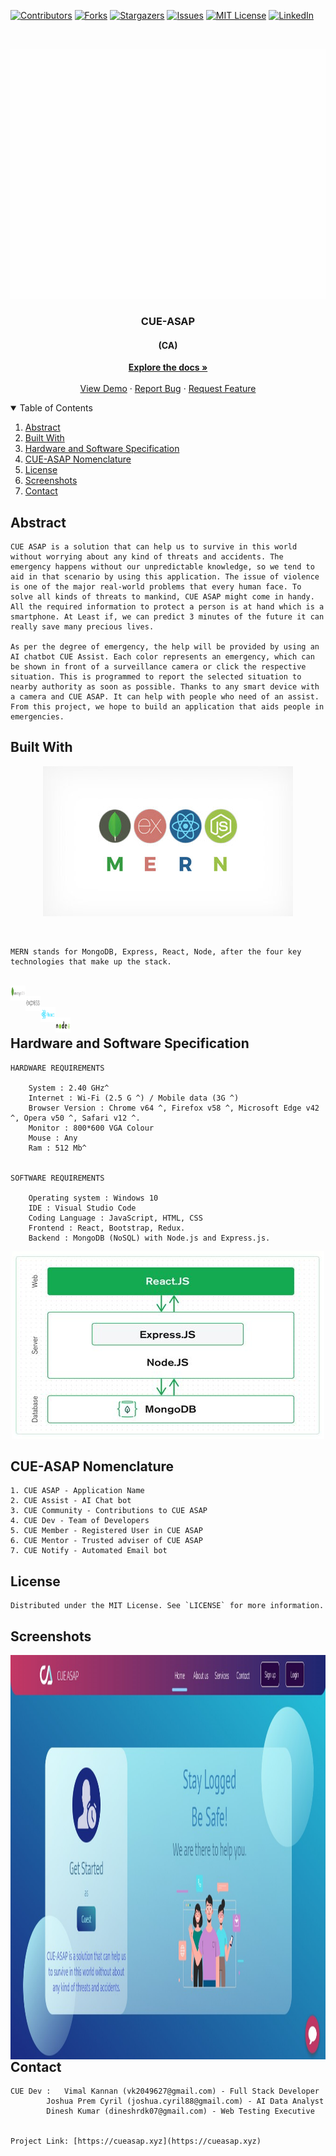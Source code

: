 <!--
*** Thanks for checking out the Best-README-Template. If you have a suggestion
*** that would make this better, please fork the repo and create a pull request
*** or simply open an issue with the tag "enhancement".
*** Thanks again! Now go create something AMAZING! :D
-->



<!-- PROJECT SHIELDS -->
<!--
*** I'm using markdown "reference style" links for readability.
*** Reference links are enclosed in brackets [ ] instead of parentheses ( ).
*** See the bottom of this document for the declaration of the reference variables
*** for contributors-url, forks-url, etc. This is an optional, concise syntax you may use.
*** https://www.markdownguide.org/basic-syntax/#reference-style-links
-->
[![Contributors][contributors-shield]][contributors-url]
[![Forks][forks-shield]][forks-url]
[![Stargazers][stars-shield]][stars-url]
[![Issues][issues-shield]][issues-url]
[![MIT License][license-shield]][license-url]
[![LinkedIn][linkedin-shield]][linkedin-url]



<!-- PROJECT LOGO -->
<br />
<p align="center">
  <a href="https://github.com/CUE-ASAP/Main-Web">
    <img src="images/CUE asap LOGO Black.gif" alt="Logo" width="674" height="400">
  </a>

  <h3 align="center">CUE-ASAP</h3>
  <h4 align="center">(CA)</h4>

  <p align="center">
    <a href="https://github.com/CUE-ASAP/Main-Web"><strong>Explore the docs »</strong></a>
    <br />
    <br />
    <a href="https://github.com/CUE-ASAP/Main-Web">View Demo</a>
    ·
    <a href="https://github.com/CUE-ASAP/Main-Web/issues">Report Bug</a>
    ·
    <a href="https://github.com/CUE-ASAP/Main-Web/issues">Request Feature</a>
  </p>
</p>



<!-- TABLE OF CONTENTS -->
<details open="open">
  <summary>Table of Contents</summary>
  <ol>
    <li><a href="#abstract">Abstract</a>
    <li><a href="#built-with">Built With</a></li>
    <li><a href="#hardware-and-software-specification">Hardware and Software Specification</a></li>
    <li><a href="#CUE-ASAP-nomenclature">CUE-ASAP Nomenclature</a></li>
	<li><a href="#license">License</a></li>
	<li><a href="#screenshots">Screenshots</a></li>
    <li><a href="#contact">Contact</a></li>
  </ol>
</details>



<!-- ABSTRACT -->
## Abstract

    CUE ASAP is a solution that can help us to survive in this world without worrying about any kind of threats and accidents. The emergency happens without our unpredictable knowledge, so we tend to aid in that scenario by using this application. The issue of violence is one of the major real-world problems that every human face. To solve all kinds of threats to mankind, CUE ASAP might come in handy. All the required information to protect a person is at hand which is a smartphone. At Least if, we can predict 3 minutes of the future it can really save many precious lives. 

    As per the degree of emergency, the help will be provided by using an AI chatbot CUE Assist. Each color represents an emergency, which can be shown in front of a surveillance camera or click the respective situation. This is programmed to report the selected situation to nearby authority as soon as possible. Thanks to any smart device with a camera and CUE ASAP. It can help with people who need of an assist. From this project, we hope to build an application that aids people in emergencies. 



## Built With

  <p align="center">
    <img src="images/mern-stack.jpg" alt="" width="400" height="240">
  </p>
  <br/>

    MERN stands for MongoDB, Express, React, Node, after the four key technologies that make up the stack. 
  
  <br />
  <div style="display:inline; white-space:nowrap;"> 
  <a href="" target="_blank" ><img src="images/mongodb.svg" alt="" align="left" width="24" height="24"></a>
  </div>
  <br />
  <div style="display:inline; white-space:nowrap;"> 
  <a href="" target="_blank" ><img src="images/expressjs.svg" alt="" align="left" width="24" height="24"></a>
  </div>
  <br />
  <div style="display:inline; white-space:nowrap;"> 
  <a href="" target="_blank" ><img src="images/reactjs.svg" alt="" align="left" width="24" height="24"></a>
  </div>
  <br />
  <div style="display:inline; white-space:nowrap;"> 
  <a href="" target="_blank" ><img src="images/nodejs.svg" alt="" align="left" width="24" height="24"></a>
  </div>



<!-- HARDWARE AND SOFTWARE SPECIFICATION  -->
## Hardware and Software Specification

    HARDWARE REQUIREMENTS 

        System : 2.40 GHz^ 
        Internet : Wi-Fi (2.5 G ^) / Mobile data (3G ^) 
        Browser Version : Chrome v64 ^, Firefox v58 ^, Microsoft Edge v42 ^, Opera v50 ^, Safari v12 ^. 
        Monitor : 800*600 VGA Colour 
        Mouse : Any 
        Ram : 512 Mb^ 
  
 
    SOFTWARE REQUIREMENTS 

        Operating system : Windows 10 
        IDE : Visual Studio Code 
        Coding Language : JavaScript, HTML, CSS 
        Frontend : React, Bootstrap, Redux. 
        Backend : MongoDB (NoSQL) with Node.js and Express.js. 

<p align="center">
    <img src="images/mern-stack-arch.jpg" alt="" width="500" height="300">
</p>


<!--CUE-ASAP NOMENCLATURE -->
## CUE-ASAP Nomenclature

    1. CUE ASAP - Application Name 
    2. CUE Assist - AI Chat bot 
    3. CUE Community - Contributions to CUE ASAP 
    4. CUE Dev - Team of Developers 
    5. CUE Member - Registered User in CUE ASAP 
    6. CUE Mentor - Trusted adviser of CUE ASAP 
    7. CUE Notify - Automated Email bot 



<!-- LICENSE -->
## License

    Distributed under the MIT License. See `LICENSE` for more information.



<!-- SCREENSHOTS -->
## Screenshots

<p align="center">
  <div id="texts" style="display:inline; white-space:nowrap;"> 
   <img src="images/Cue-asap-web.jpg" alt="" align="left" width="1345" height="647">
  </div>
</p> 



<!-- CONTACT -->
## Contact

    CUE Dev :   Vimal Kannan (vk2049627@gmail.com) - Full Stack Developer
            Joshua Prem Cyril (joshua.cyril88@gmail.com) - AI Data Analyst
            Dinesh Kumar (dineshrdk07@gmail.com) - Web Testing Executive


    Project Link: [https://cueasap.xyz](https://cueasap.xyz)






<!-- MARKDOWN LINKS & IMAGES -->
<!-- https://www.markdownguide.org/basic-syntax/#reference-style-links -->
[contributors-shield]: https://img.shields.io/github/contributors/CUE-ASAP/Main-Web.svg?style=for-the-badge
[contributors-url]: https://github.com/CUE-ASAP/Main-Web/graphs/contributors
[forks-shield]: https://img.shields.io/github/forks/CUE-ASAP/Main-Web.svg?style=for-the-badge
[forks-url]: https://github.com/CUE-ASAP/Main-Web/network/members
[stars-shield]: https://img.shields.io/github/stars/CUE-ASAP/Main-Web.svg?style=for-the-badge
[stars-url]: https://github.com/CUE-ASAP/Main-Web/stargazers
[issues-shield]: https://img.shields.io/github/issues/CUE-ASAP/Main-Web.svg?style=for-the-badge
[issues-url]: https://github.com/CUE-ASAP/Main-Web/issues
[license-shield]: https://img.shields.io/github/license/CUE-ASAP/Main-Web.svg?style=for-the-badge
[license-url]: https://github.com/CUE-ASAP/Main-Web/blob/main/LICENSE
[linkedin-shield]: https://img.shields.io/badge/-LinkedIn-black.svg?style=for-the-badge&logo=linkedin&colorB=555
[linkedin-url]: https://linkedin.com/in/Vk-Demon